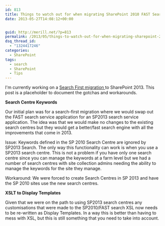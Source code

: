 ```yaml
---
id: 813
title: Things to watch out for when migrating SharePoint 2010 FAST Search to SharePoint 2013
date: 2013-05-27T14:08:12+00:00


guid: http://merill.net/?p=813
permalink: /2013/05/things-to-watch-out-for-when-migrating-sharepoint-2010-fast-search-to-sharepoint-2013/
dsq_thread_id:
  - "1324417246"
categories:
  - SharePoint
tags:
  - search
  - SharePoint
  - Tips
---
```

I'm currently working on a <a href="http://technet.microsoft.com/en-us/library/dn130132(v=office.15)">Search First migration </a>to SharePoint 2013. This post is a placeholder to document the gotchas and workarounds.

<strong>Search Centre Keywords</strong>

Our initial plan was for a search-first migration where we would swap out the FAST search service application for an SP2013 search service application. The idea was that we would make no changes to the existing search centres but they would get a better/fast search engine with all the improvements that come in 2013.

Issue: Keywords defined in the SP 2010 Search Centre are ignored by SP2013 Search. The only way this functionality can work is when you use a SP2013 search centre. This is not a problem if you have only one search centre since you can manage the keywords at a farm level but we had a number of search centres with site collection admins needing the ability to manage the keywords for the site they manage.

Workaround: We were forced to create Search Centres in SP 2013 and have the SP 2010 sites use the new search centres.

<strong>XSLT to Display Templates</strong>

Given that we were on the path to using SP2013 search centres any customisations that were made to the SP2010/FAST search XSL now needs to be re-written as Display Templates. In a way this is better than having to mess with XSL, but this is still something that you need to take into account.

&nbsp;